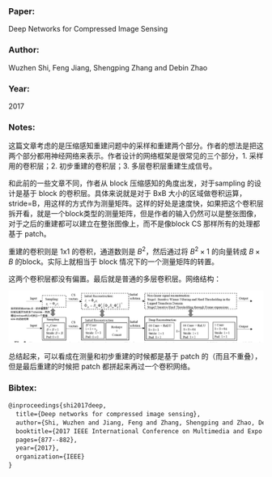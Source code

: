 ### Paper:

Deep Networks for Compressed Image Sensing

### Author:

Wuzhen Shi, Feng Jiang, Shengping Zhang and Debin Zhao

### Year:

2017

### Notes:

这篇文章考虑的是压缩感知重建问题中的采样和重建两个部分。作者的想法是把这两个部分都用神经网络来表示。作者设计的网络框架是很常见的三个部分，1. 采样用的卷积层；2. 初步重建的卷积层；3. 多层卷积层重建生成信号。

和此前的一些文章不同，作者从 block 压缩感知的角度出发，对于sampling 的设计是基于 block 的卷积层。具体来说就是对于 BxB 大小的区域做卷积运算，stride=B，用这样的方式作为测量矩阵。这样的好处是速度快，如果把这个卷积层拆开看，就是一个block类型的测量矩阵，但是作者的输入仍然可以是整张图像，对于之后的重建都可以建立在整张图像上，而不是像block CS 那样所有的处理都基于 patch。

重建的卷积则是 1x1 的卷积，通道数则是 $B^2$，然后通过将 $B^2\times1$ 的向量转成 $B\times B$ 的block。实际上就相当于 block 情况下的一个测量矩阵的转置。

这两个卷积层都没有偏置。最后就是普通的多层卷积层。网络结构：

<img src="https://raw.githubusercontent.com/Theodore-PKU/pictures/master/%E6%88%AA%E5%B1%8F2019-12-27%E4%B8%8B%E5%8D%882.28.21.png" style="zoom:50%;" />

总结起来，可以看成在测量和初步重建的时候都是基于 patch 的（而且不重叠），但是最后重建的时候把 patch 都拼起来再过一个卷积网络。

### Bibtex:

```latex
@inproceedings{shi2017deep,
  title={Deep networks for compressed image sensing},
  author={Shi, Wuzhen and Jiang, Feng and Zhang, Shengping and Zhao, Debin},
  booktitle={2017 IEEE International Conference on Multimedia and Expo (ICME)},
  pages={877--882},
  year={2017},
  organization={IEEE}
}
```